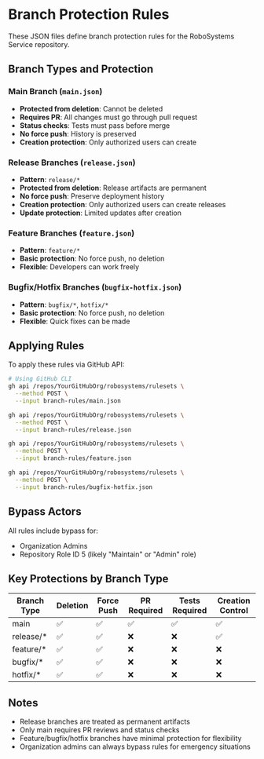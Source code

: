 # Branch Protection Rules

These JSON files define branch protection rules for the RoboSystems Service repository.

## Branch Types and Protection

### Main Branch (`main.json`)

- **Protected from deletion**: Cannot be deleted
- **Requires PR**: All changes must go through pull request
- **Status checks**: Tests must pass before merge
- **No force push**: History is preserved
- **Creation protection**: Only authorized users can create

### Release Branches (`release.json`)

- **Pattern**: `release/*`
- **Protected from deletion**: Release artifacts are permanent
- **No force push**: Preserve deployment history
- **Creation protection**: Only authorized users can create releases
- **Update protection**: Limited updates after creation

### Feature Branches (`feature.json`)

- **Pattern**: `feature/*`
- **Basic protection**: No force push, no deletion
- **Flexible**: Developers can work freely

### Bugfix/Hotfix Branches (`bugfix-hotfix.json`)

- **Pattern**: `bugfix/*`, `hotfix/*`
- **Basic protection**: No force push, no deletion
- **Flexible**: Quick fixes can be made

## Applying Rules

To apply these rules via GitHub API:

```bash
# Using GitHub CLI
gh api /repos/YourGitHubOrg/robosystems/rulesets \
  --method POST \
  --input branch-rules/main.json

gh api /repos/YourGitHubOrg/robosystems/rulesets \
  --method POST \
  --input branch-rules/release.json

gh api /repos/YourGitHubOrg/robosystems/rulesets \
  --method POST \
  --input branch-rules/feature.json

gh api /repos/YourGitHubOrg/robosystems/rulesets \
  --method POST \
  --input branch-rules/bugfix-hotfix.json
```

## Bypass Actors

All rules include bypass for:

- Organization Admins
- Repository Role ID 5 (likely "Maintain" or "Admin" role)

## Key Protections by Branch Type

| Branch Type | Deletion | Force Push | PR Required | Tests Required | Creation Control |
| ----------- | -------- | ---------- | ----------- | -------------- | ---------------- |
| main        | ✅       | ✅         | ✅          | ✅             | ✅               |
| release/\*  | ✅       | ✅         | ❌          | ❌             | ✅               |
| feature/\*  | ✅       | ✅         | ❌          | ❌             | ❌               |
| bugfix/\*   | ✅       | ✅         | ❌          | ❌             | ❌               |
| hotfix/\*   | ✅       | ✅         | ❌          | ❌             | ❌               |

## Notes

- Release branches are treated as permanent artifacts
- Only main requires PR reviews and status checks
- Feature/bugfix/hotfix branches have minimal protection for flexibility
- Organization admins can always bypass rules for emergency situations
